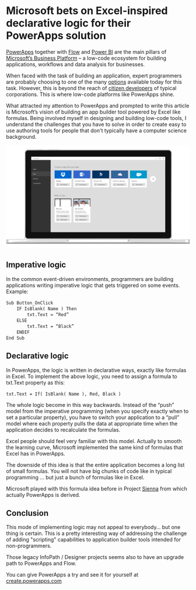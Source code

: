 Microsoft bets on Excel-inspired declarative logic for their PowerApps solution
===============================================================================

[PowerApps](https://powerapps.microsoft.com/en-us/) together with [Flow](https://flow.microsoft.com/en-us/) and [Power BI](https://powerbi.microsoft.com/en-us/) are the main pillars of [Microsoft’s Business Platform](https://businessplatform.microsoft.com/en-us/) – a low-code ecosystem for building applications, workflows and data analysis for businesses. 

When faced with the task of building an application, expert programmers are probably choosing to one of the many [options](http://www.codeavenger.com/2017/06/14/Development-then-and-now.html) available today for this task. However, this is beyond the reach of [citizen developers](http://www.codeavenger.com/2017/07/24/From-VB6-to-modern-low-code-platforms-for-citizen-developer.html) of typical corporations. This is where low-code platforms like PowerApps shine.

What attracted my attention to PowerApps and prompted to write this article is Microsoft’s vision of building an app builder tool powered by Excel like formulas. Being involved myself in designing and building low-code tools, I understand the challenges that you have to solve in order to create easy to use authoring tools for people that don't typically have a computer science background. 

![](/img/posts/powerapps.gif)

Imperative logic
----------------

In the common event-driven environments, programmers are building applications writing imperative logic that gets triggered on some events.
Example:

```
Sub Button_OnClick
	IF IsBlank( Name ) Then
		txt.Text = “Red”
	ELSE
		txt.Text = “Black”
	ENDIF	
End Sub
```


Declarative logic
-----------------

In PowerApps, the logic is written in declarative ways, exactly like formulas in Excel. To implement the above logic, you need to assign a formula to txt.Text property as this:

```
txt.Text = If( IsBlank( Name ), Red, Black )
```

The whole logic become in this way backwards. Instead of the “push” model from the imperative programming (when you specify exactly when to set a particular property), you have to switch your application to a “pull” model where each property pulls the data at appropriate time when the application decides to recalculate the formulas.

Excel people should feel very familiar with this model. Actually to smooth the learning curve, Microsoft implemented the same kind of formulas that Excel has in PowerApps.

The downside of this idea is that the entire application becomes a long list of small formulas. You will not have big chunks of code like in typical programming … but just a bunch of formulas like in Excel.

Microsoft played with this formula idea before in Project [Sienna](https://www.microsoft.com/en-us/projectsiena) from which actually PowerApps is derived.


Conclusion
----------

This mode of implementing logic may not appeal to everybody… but one thing is certain. This is a pretty interesting way of addressing the challenge of adding "scripting" capabilities to application builder tools intended for non-programmers.

Those legacy InfoPath / Designer projects seems also to have an upgrade path to PowerApps and Flow.

You can give PowerApps a try and see it for yourself at [create.powerapps.com](http://create.powerapps.com/)
